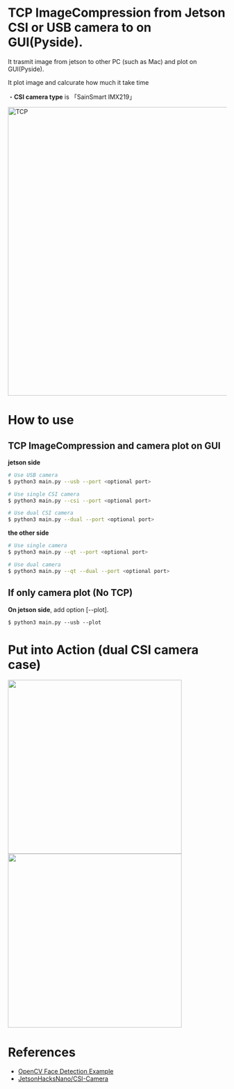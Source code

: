 # TCP ImageCompression from Jetson CSI or USB camera to on GUI(Pyside).

It trasmit image from jetson to other PC (such as Mac) and plot on GUI(Pyside).

It plot image and calcurate how much it take time

・<b>CSI camera type</b> is 「SainSmart IMX219」

<img width="664" alt="TCP" src="https://user-images.githubusercontent.com/48679574/204338150-34151466-100f-40da-9301-4bde6fe908a9.png">

# How to use

## TCP ImageCompression and camera plot on GUI
<b>jetson side</b>
```sh
# Use USB camera
$ python3 main.py --usb --port <optional port> 

# Use single CSI camera
$ python3 main.py --csi --port <optional port> 

# Use dual CSI camera
$ python3 main.py --dual --port <optional port> 
```

<b>the other side</b>
```sh
# Use single camera
$ python3 main.py --qt --port <optional port> 

# Use dual camera
$ python3 main.py --qt --dual --port <optional port>
```

## If only camera plot (No TCP)

<b>On jetson side</b>, add option [--plot].
```
$ python3 main.py --usb --plot
```

# Put into Action (dual CSI camera case)

<img src="https://user-images.githubusercontent.com/48679574/204505791-ade5d101-ea42-4c06-b8c3-145b972bd735.gif" width="400px"><img src="https://user-images.githubusercontent.com/48679574/204506807-2a88969f-5c95-4596-80fa-a8f0799470d1.png" width="400px">


# References
- [OpenCV Face Detection Example](https://doc.qt.io/qtforpython/examples/example_external__opencv.html)
- [JetsonHacksNano/CSI-Camera](https://github.com/JetsonHacksNano/CSI-Camera)

